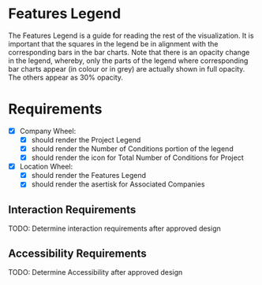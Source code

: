 # Features Legend

The Features Legend is a guide for reading the rest of the visualization. It is important
that the squares in the legend be in alignment with the corresponding bars in the bar charts. 
Note that there is an opacity change in the legend, whereby, only the parts of the legend where 
corresponding bar charts appear (in colour or in grey) are actually shown in full opacity.
The others appear as 30% opacity.

# Requirements

* [X] Company Wheel:
  * [X] should render the Project Legend
  * [X] should render the Number of Conditions portion of the legend
  * [X] should render the icon for Total Number of Conditions for Project
* [X] Location Wheel:
  * [X] should render the Features Legend
  * [X] should render the asertisk for Associated Companies

## Interaction Requirements

TODO: Determine interaction requirements after approved design

## Accessibility Requirements

TODO: Determine Accessibility after approved design
